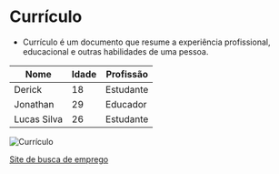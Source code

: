 # Currículo
- Currículo é um documento que resume a experiência profissional, educacional e outras habilidades de uma pessoa.

|Nome| Idade | Profissão | 
|----| ------| ----------|
|Derick| 18| Estudante|
|Jonathan| 29| Educador|
|Lucas Silva| 26| Estudante|

![Currículo](https://marketplace.canva.com/EAFiEtWSNAY/2/0/566w/canva-curr%C3%ADculo-simples-redatora-e-social-media-branco-e-preto-w5nQPi5ueRw.jpg)

[Site de busca de emprego](https://br.linkedin.com/?src=go-pa&trk=sem-ga_campid.12619604099_asid.149519181115_crid.725790844702_kw.linkedin_d.c_tid.kwd-148086543_n.g_mt.e_geo.9100233&mcid=6821526239111716925&cid=&gad_source=1&gclid=EAIaIQobChMI8_PC5O2TjAMVgFR_AB37xx_hEAAYASAAEgIkvPD_BwE&gclsrc=aw.ds)

